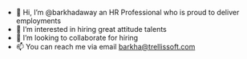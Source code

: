 - 👋 Hi, I’m @barkhadaway an HR Professional who is proud to deliver employments  
- 👀 I’m interested in hiring great attitude talents
- 💞️ I’m looking to collaborate for hiring 
- 📫 You can reach me via email barkha@trellissoft.com

<!---
barkhadaway/barkhadaway is a ✨ special ✨ repository because its `README.md` (this file) appears on your GitHub profile.
You can click the Preview link to take a look at your changes.
--->
